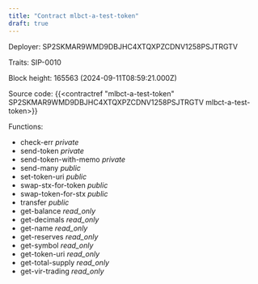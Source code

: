 ```yaml
---
title: "Contract mlbct-a-test-token"
draft: true
---
```

Deployer: SP2SKMAR9WMD9DBJHC4XTQXPZCDNV1258PSJTRGTV

Traits:
 SIP-0010



Block height: 165563 (2024-09-11T08:59:21.000Z)

Source code: {{<contractref "mlbct-a-test-token" SP2SKMAR9WMD9DBJHC4XTQXPZCDNV1258PSJTRGTV mlbct-a-test-token>}}

Functions:

* check-err _private_
* send-token _private_
* send-token-with-memo _private_
* send-many _public_
* set-token-uri _public_
* swap-stx-for-token _public_
* swap-token-for-stx _public_
* transfer _public_
* get-balance _read_only_
* get-decimals _read_only_
* get-name _read_only_
* get-reserves _read_only_
* get-symbol _read_only_
* get-token-uri _read_only_
* get-total-supply _read_only_
* get-vir-trading _read_only_
